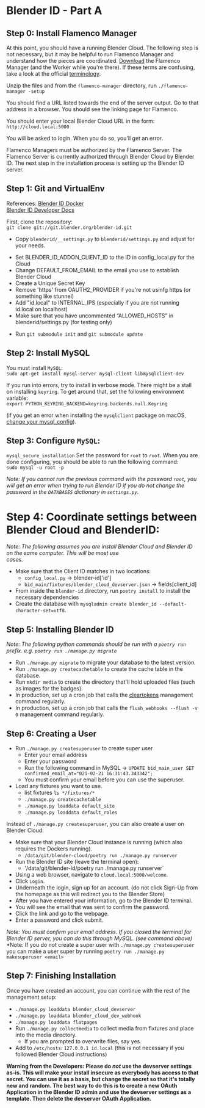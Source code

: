 # Blender ID - Part A

## Step 0: Install Flamenco Manager

At this point, you should have a running Blender Cloud. The following step is not necessary, but it may be helpful to run Flamenco Manager and understand how the pieces are coordinated. [Download](https://www.flamenco.io/download/) the Flamenco Manager (and the Worker while you're there). If these terms are confusing, take a look at the official [terminology](https://www.flamenco.io/docs/user_manual/terminology/).    

Unzip the files and from the `flamenco-manager` directory, run `./flamenco-manager -setup`    

You should find a URL listed towards the end of the server output. Go to that address in a browser. You should see the linking page for Flamenco.

You should enter your local Blender Cloud URL in the form:     
`http://cloud.local:5000`

You will be asked to login. When you do so, you'll get an error. 

Flamenco Managers must be authorized by the Flamenco Server. The Flamenco Server is currently authorized through Blender Cloud by Blender ID. The next step in the installation process is setting up the Blender ID server.    

## Step 1: Git and VirtualEnv
References: [Blender ID Docker](https://developer.blender.org/diffusion/BID/browse/master/docker/)    
[Blender ID Developer Docs](https://git.blender.org/gitweb/gitweb.cgi/blender-id.git/blob/HEAD:/docs/docs/development_setup.md)    

First, clone the repository:   
`git clone git://git.blender.org/blender-id.git`     

- Copy `blenderid/__settings.py` to `blenderid/settings.py` and adjust for your needs.    
 * Set BLENDER_ID_ADDON_CLIENT_ID to the ID in config_local.py for the Cloud    
 * Change DEFAULT_FROM_EMAIL to the email you use to establish Blender Cloud    
 * Create a Unique Secret Key    
 * Remove 'https' from OAUTH2_PROVIDER if you're not usinfg https (or something like stunnel)    
 * Add "id.local" to INTERNAL_IPS (especially if you are not running id.local on localhost)    
 * Make sure that you have uncommented “ALLOWED_HOSTS” in blenderid/settings.py (for testing only)    

- Run `git submodule init` and `git submodule update`    

## Step 2: Install MySQL
You must install `MySQL`:    
`sudo apt-get install mysql-server mysql-client libmysqlclient-dev`

If you run into errors, try to install in verbose mode. 
There might be a stall on installing `keyring`. To get around that, set the following environment variable:    
`export PYTHON_KEYRING_BACKEND=keyring.backends.null.Keyring`

(if you get an error when installing the `mysqlclient` package on macOS,
  [change your mysql_config](https://github.com/PyMySQL/mysqlclient-python#note-about-bug-of-mysql-connectorc-on-macos)).


## Step 3: Configure `MySQL`:
`mysql_secure_installation`
Set the password for `root` to `root`.
When you are done configuring, you should be able to run the following command:    
`sudo mysql -u root -p`

*Note: If you cannot run the previous command with the password `root`, you will get an error when trying to run Blender ID if you do not change the password in the `DATABASES` dictionary in `settings.py`.*

# Step 4: Coordinate settings between Blender Cloud and BlenderID:

*Note: The following assumes you are install Blender Cloud and Blender ID on the same computer. This will be most use \
cases.*

- Make sure that the Client ID matches in two locations:
  *  `config_local.py` -> blender-id['id'] 
  *  `bid_main/fixtures/blender_cloud_devserver.json` -> fields[client_id]
- From inside the `blender-id` directory, run `poetry install` to install the necessary dependencies
- Create the database with `mysqladmin create blender_id --default-character-set=utf8`.


## Step 5: Installing Blender ID

*Note: The following python commands should be run with a `poetry run` prefix. e.g. `poetry run ./manage.py migrate`*

- Run `./manage.py migrate` to migrate your database to the latest version.
- Run `./manage.py createcachetable` to create the cache table in the database.
- Run `mkdir media` to create the directory that'll hold uploaded files
  (such as images for the badges).
- In production, set up a cron job that calls the
  [cleartokens](https://django-oauth-toolkit.readthedocs.io/en/latest/management_commands.html#cleartokens)
  management command regularly.
- In production, set up a cron job that calls the `flush_webhooks --flush -v 0` management command
  regularly.

## Step 6: Creating a User

- Run `./manage.py createsuperuser` to create super user
  * Enter your email address
  * Enter your password
  * Run the following command in MySQL -> `UPDATE bid_main_user SET confirmed_email_at="021-02-21 16:31:43.343342";`
  * You must confirm your email before you can use the superuser.
- Load any fixtures you want to use.
   - list fixtures  `ls */fixtures/*`
   - `./manage.py createcachetable`
   - `./manage.py loaddata default_site`
   - `./manage.py loaddata default_roles`

Instead of `./manage.py createsuperuser`, you can also create a user on Blender Cloud:
- Make sure that your Blender Cloud instance is running (which also requires the Dockers running).
  * `/data/git/blender-cloud/poetry run ./manage.py runserver`
- Run the Blender ID site (leave the terminal open):
  * '/data/git/blender-id/poetry run ./manage.py runserver`
- Using a web browser, navigate to `cloud.local:5000/welcome`.
- Click `Login`.
- Underneath the login, sign up for an account. (do not click Sign-Up from the homepage as this will redirect you to the Blender Store)
- After you have entered your information, go to the Blender ID terminal.
- You will see the email that was sent to confirm the password.
- Click the link and go to the webpage.
- Enter a password and click submit.

*Note: You must confirm your email address. If you closed the terminal for Blender ID server, you can do this through MySQL. (see command above)*
*Note: If you do not create a super user with `./manage.py createsuperuser` you can make a user super by running `poetry run ./manage.py makesuperuser <email>`

## Step 7: Finishing Installation

Once you have created an account, you can continue with the rest of the management setup:
   - `./manage.py loaddata blender_cloud_devserver`
   - `./manage.py loaddata blender_cloud_dev_webhook`
   - `./manage.py loaddata flatpages`
- Run `./manage.py collectmedia` to collect media from fixtures and place into the media directory.
  * If you are prompted to overwrite files, say yes.
- Add to `/etc/hosts`:  `127.0.0.1 id.local` (this is not necessary if you followed Blender Cloud instructions)

**Warning from the Developers: Please do *not* use the devserver settings as-is. This will make your install insecure as everybody has access to that secret. You can use it as a basis, but change the secret so that it's totally new and random. The best way to do this is to create a new OAuth Application in the Blender ID admin and use the devserver settings as a template. Then delete the devserver OAuth Application.**    

